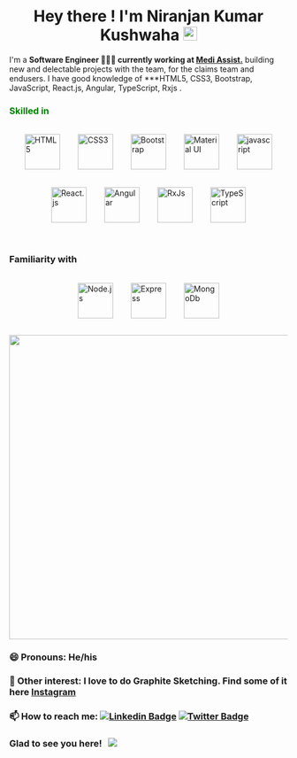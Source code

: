 <h1 align="center">Hey there ! I'm Niranjan Kumar Kushwaha <img src="https://media.giphy.com/media/hvRJCLFzcasrR4ia7z/giphy.gif" width="25px"> </h1> 

I'm a **Software Engineer 👨🏽‍💼 currently working at <a href="https://mediassist.in/">Medi Assist.</a>** <span>building new and delectable projects with the team, for the claims team  and endusers.</span> I have good knowledge of ***HTML5, CSS3, Bootstrap, JavaScript, React.js, Angular, TypeScript, Rxjs .

<h3 style="color:green;">Skilled in </h3>
<span
      style="
        display: flex;
        justify-content: center;
        flex-wrap: wrap;
        flex-direction: row;
      "
    >
      <span style="margin: 1rem">
        <img
          src="https://img.icons8.com/color/344/html-5--v1.png"
          style="width: 4rem"
          alt="HTML5"
        />
      </span>
      <span style="margin: 1rem">
        <img
          src="https://img.icons8.com/color/344/css3.png"
          style="width: 4rem"
          alt="CSS3"
        />
      </span>
      <span style="margin: 1rem">
        <img
          src="https://img.icons8.com/color/344/bootstrap.png"
          style="width: 4rem"
          alt="Bootstrap"
        />
      </span>
      <span style="margin: 1rem">
        <img
          src="https://img.icons8.com/color/344/material-ui.png"
          style="width: 4rem"
          alt="Material UI"
        />
      </span>
      <span style="margin: 1rem">
        <img
          src="https://img.icons8.com/color/344/javascript--v1.png"
          style="width: 4rem"
          alt="javascript"
        />
      </span>
      <!--  -->
      <span style="margin: 1rem">
        <img
          src="https://img.icons8.com/plasticine/344/react.png"
          style="width: 4rem"
          alt="React.js"
        />
      </span>
      <span style="margin: 1rem">
        <img
          src="https://img.icons8.com/color/344/angularjs.png"
          style="width: 4rem"
          alt="Angular"
        />
      </span>
      <span style="margin: 1rem">
        <img
          src="https://rxjs.dev/generated/images/marketing/home/Rx_Logo-512-512.png"
          style="width: 4rem"
          alt="RxJs"
        />
      </span>
      <span style="margin: 1rem">
        <img
          src="https://img.icons8.com/color/344/typescript.png"
          style="width: 4rem"
          alt="TypeScript"
        />
      </span>
    </span>
    <br>
    <h3 color="red">Familiarity with</h3>
    <span
      style="
        display: flex;
        justify-content: center;
        flex-wrap: wrap;
        flex-direction: row;
      "
    >
      <span style="margin:1rem">
        <img
          src="https://img.icons8.com/fluency/344/node-js.png"
          style="width: 4rem"
          alt="Node.js"
        />
      </span>
      <span style="margin: 1rem">
        <img
          src="https://img.search.brave.com/oN4kp1zQ4UBBd-gckLoK2jX8I04-sHurU4OWLc9zkNw/rs:fit:240:240:1/g:ce/aHR0cHM6Ly9hamVl/dGNoYXVsYWdhaW4u/Y29tL3N0YXRpYy9h/M2QzNjJlYWM0MDRh/NmI2ZTMwNDZmOGZj/NjgxMzkyYy85MmE5/NC9leHByZXNzLWpz/LnBuZw"
          style="width: 4rem"
          alt="Express"
        />
      </span>
      <span style="margin: 1rem">
        <img
          src="https://img.icons8.com/color/344/mongodb.png"
          style="width: 4rem"
          alt="MongoDb"
        />
      </span>
    </span>
    
    
 
<p align='center'>
  <a href="#"><img src="https://github-readme-stats.vercel.app/api?username=himrd95&show_icons=true&count_private=true&theme=radical" width="550"></a>
</p>

### 😄 Pronouns: He/his

### 👯 Other interest: I love to do Graphite Sketching. Find some of it here [Instagram](https://www.instagram.com/mr_artist_hrd/)

### 📫 How to reach me: [![Linkedin Badge](https://img.shields.io/badge/-LinkedIn-0e76a8?style=flat-square&logo=Linkedin&logoColor=white)](https://www.linkedin.com/in/himanshu-dwivedi-861205112/) [![Twitter Badge](https://img.shields.io/badge/-Twitter-00acee?style=flat-square&logo=Twitter&logoColor=white)](https://twitter.com/himansh03285202)


<h3>Glad to see you here! &nbsp; <img src="https://visitor-badge.glitch.me/badge?page_id=himrd95.himrd95"></img></h3>
